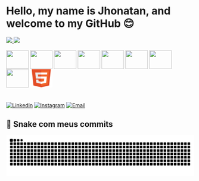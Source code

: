 # Hello, my name is Jhonatan, and welcome to my GitHub 😊

<div align="">
  <a href="https://github.com/Jgonsan">
    <img height="145em" src="https://github-readme-stats.vercel.app/api?username=Jgonsan&count_private=true&include_all_commits=true&show_icons=true&theme=dracula&hide_border=false&show_owner=true"/>
    <img height="145em" src="https://github-readme-stats.vercel.app/api/top-langs/?username=Jgonsan&theme=dracula&hide_border=false&&layout=compact"/>
  </a>
</div>

<div style="display: inline_block"><br>
  
    
  <img align="center" height="50" width="60" src="https://cdn.jsdelivr.net/gh/devicons/devicon@latest/icons/python/python-original-wordmark.svg" /> 
  
  <img align="center" height="50" width="60" src="https://cdn.jsdelivr.net/gh/devicons/devicon/icons/r/r-original.svg" />

  <img align="center" height="50" width="60" src="https://cdn.jsdelivr.net/gh/devicons/devicon@latest/icons/matlab/matlab-original.svg" />
          
  <img align="center" height="50" width="60" src="https://cdn.jsdelivr.net/gh/devicons/devicon@latest/icons/stata/stata-original-wordmark.svg" />
     
                 
  <img align="center" height="50" width="60" src="https://cdn.jsdelivr.net/gh/devicons/devicon/icons/git/git-original.svg" />

  <img align="center" height="50" width="60" src="https://cdn.jsdelivr.net/gh/devicons/devicon@latest/icons/vscode/vscode-original.svg"/>

  <img align="center" height="50" width="60" src="https://cdn.jsdelivr.net/gh/devicons/devicon/icons/mysql/mysql-original-wordmark.svg" />
  
  <img align="center" height="50" width="60" src="https://cdn.jsdelivr.net/gh/devicons/devicon/icons/linux/linux-original.svg" />
        
  <img align="center" height="50" width="60" src="https://raw.githubusercontent.com/devicons/devicon/master/icons/html5/html5-original.svg">

</div>

#

[![Linkedin](https://img.shields.io/badge/LinkedIn-0077B5?style=for-the-badge&logo=linkedin&logoColor=white)](https://www.linkedin.com/in/jgonsan/)
[![Instagram](https://img.shields.io/badge/Instagram-E4405F?style=for-the-badge&logo=instagram&logoColor=white)](https://www.instagram.com/jhongoncalvess/)
[![Email](https://img.shields.io/badge/Gmail-D14836?style=for-the-badge&logo=gmail&logoColor=white)](jhonatangoncalves.sa@gmail.com)

## 🐍 Snake com meus commits


<img src="https://raw.githubusercontent.com/Jgonsan/jgonsan/output/snake.svg" alt="Snake animation" />
